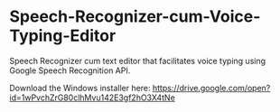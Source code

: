 # Speech-Recognizer-cum-Voice-Typing-Editor
Speech Recognizer cum text editor that facilitates voice typing using Google Speech Recognition API.

Download the Windows installer here:
https://drive.google.com/open?id=1wPvchZrG80clhMvu142E3gf2hO3X4tNe
